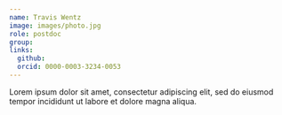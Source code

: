 ```yaml
---
name: Travis Wentz
image: images/photo.jpg
role: postdoc
group: 
links:
  github:
  orcid: 0000-0003-3234-0053
---
```


Lorem ipsum dolor sit amet, consectetur adipiscing elit, sed do eiusmod tempor incididunt ut labore et dolore magna aliqua.

